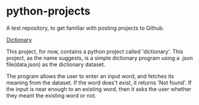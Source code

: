 # python-projects
A test repository, to get familiar with posting projects to Github.


[Dictionary](dictionary)


This project, for now, contains a python project called 'dictionary'. This project, as the name suggests, is a simple dictionary program using a .json file(data.json) as the dictionary dataset.

The program allows the user to enter an input word, and fetches its meaning from the dataset. If the word does't exist, it returns 'Not found'. If the input is near enough to an existing word, then it asks the user whether they meant the existing word or not.
